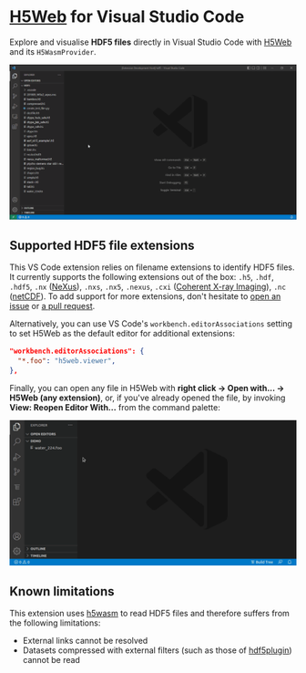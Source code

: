 # [H5Web](https://h5web.panosc.eu/) for Visual Studio Code

Explore and visualise **HDF5 files** directly in Visual Studio Code with
[H5Web](https://h5web.panosc.eu/) and its `H5WasmProvider`.

![GIF recording](./assets/vscode-h5web.gif)

## Supported HDF5 file extensions

This VS Code extension relies on filename extensions to identify HDF5 files. It
currently supports the following extensions out of the box: `.h5`, `.hdf`,
`.hdf5`, `.nx` ([NeXus](https://manual.nexusformat.org/index.html)), `.nxs`,
`.nx5`, `.nexus`, `.cxi`
([Coherent X-ray Imaging](https://raw.githubusercontent.com/cxidb/CXI/master/cxi_file_format.pdf)),
`.nc` ([netCDF](https://docs.unidata.ucar.edu/nug/current/)). To add support for
more extensions, don't hesitate to
[open an issue](https://github.com/silx-kit/vscode-h5web/issues/new) or
[a pull request](https://github.com/silx-kit/vscode-h5web/pulls).

Alternatively, you can use VS Code's `workbench.editorAssociations` setting to
set H5Web as the default editor for additional extensions:

```json
"workbench.editorAssociations": {
  "*.foo": "h5web.viewer",
},
```

Finally, you can open any file in H5Web with **right click -> Open with... ->
H5Web (any extension)**, or, if you've already opened the file, by invoking
**View: Reopen Editor With...** from the command palette:

![GIF recording](./assets/vscode-openwith.gif)

## Known limitations

This extension uses [h5wasm](https://github.com/usnistgov/h5wasm) to read HDF5
files and therefore suffers from the following limitations:

- External links cannot be resolved
- Datasets compressed with external filters (such as those of
  [hdf5plugin](https://github.com/silx-kit/hdf5plugin)) cannot be read
